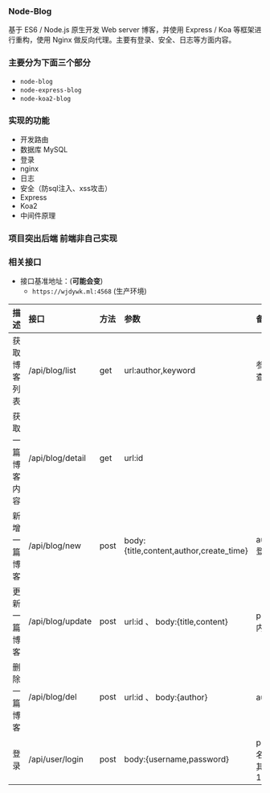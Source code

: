 ### Node-Blog

基于 ES6 / Node.js 原生开发 Web server 博客，并使用 Express / Koa 等框架进行重构，使用 Nginx 做反向代理。主要有登录、安全、日志等方面内容。

### 主要分为下面三个部分

- `node-blog`
- `node-express-blog`
- `node-koa2-blog`

### 实现的功能
- 开发路由
- 数据库 MySQL
- 登录
- nginx
- 日志
- 安全（防sql注入、xss攻击）
- Express
- Koa2
- 中间件原理

### 项目突出后端 前端非自己实现

### 相关接口
- 接口基准地址：(**可能会变**)
  - `https://wjdywk.ml:4568` (生产环境)

| 描述             | 接口             | 方法 | 参数                                    | 备注                                                       |
| :--------------- | :--------------- | :--- | :-------------------------------------- | :--------------------------------------------------------- |
| 获取博客列表     | /api/blog/list   | get  | url:author,keyword                      | 参数为空，不进行查询过滤                                   |
| 获取一篇博客内容 | /api/blog/detail | get  | url:id                                  |                                                            |
| 新增一篇博客     | /api/blog/new    | post | body:{title,content,author,create_time} | author,create_time登录后获取                               |
| 更新一篇博客     | /api/blog/update | post | url:id 、 body:{title,content}          | postData中有更新内容                                       |
| 删除一篇博客     | /api/blog/del    | post | url:id 、 body:{author}                 | author登录后获取                                           |
| 登录             | /api/user/login  | post | body:{username,password}                | postData中有用户名密码 (测试账号及其密码：zhangsan 123456) |